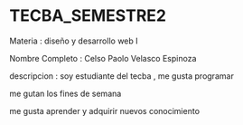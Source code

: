 # TECBA_SEMESTRE2
Materia : diseño y desarrollo web I

Nombre Completo : Celso Paolo Velasco Espinoza

descripcion : soy estudiante del tecba , me gusta programar 

 me gutan los fines de semana 

 me gusta aprender y adquirir nuevos conocimiento 

